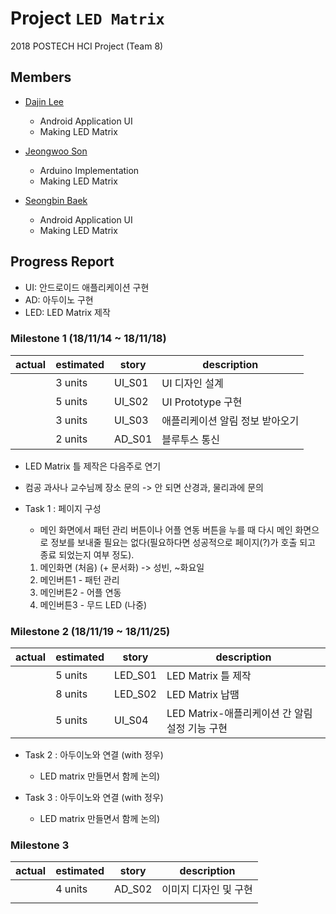 Project ``LED Matrix``
=======================
2018 POSTECH HCI Project (Team 8)

Members
-----------

- [Dajin Lee](https://github.com/leerubi)
  - Android Application UI
  - Making LED Matrix
  
- [Jeongwoo Son](https://github.com/ngng0274)
  - Arduino Implementation
  - Making LED Matrix 

- [Seongbin Baek](https://github.com/P17seongbin)
  - Android Application UI
  - Making LED Matrix


Progress Report
-------------

- UI: 안드로이드 애플리케이션 구현
- AD: 아두이노 구현
- LED: LED Matrix 제작

### Milestone 1 (18/11/14 ~ 18/11/18)

| actual  | estimated | story | description |
| ------  | --------- | ----- | ----------- |
|         | 3 units   | UI_S01 |  UI 디자인 설계    |
|         | 5 units  | UI_S02 | UI Prototype 구현  |
|         | 3 units  | UI_S03 | 애플리케이션 알림 정보 받아오기  |
|         | 2 units  | AD_S01 | 블루투스 통신  |

- LED Matrix 틀 제작은 다음주로 연기
- 컴공 과사나 교수님께 장소 문의 -> 안 되면 산경과, 물리과에 문의

- Task 1 : 페이지 구성
  - 메인 화면에서 패턴 관리 버튼이나 어플 연동 버튼을 누를 때 다시 메인 화면으로 정보를 보내줄 필요는 없다(필요하다면 성공적으로 페이지(?)가 호출 되고 종료 되었는지 여부 정도).

  1. 메인화면 (처음) 
  (+ 문서화)
  -> 성빈, ~화요일
  2. 메인버튼1 - 패턴 관리
  3. 메인버튼2 - 어플 연동
  4. 메인버튼3 - 무드 LED (나중)


### Milestone 2 (18/11/19 ~ 18/11/25)

| actual  | estimated | story | description |
| ------  | --------- | ----- | ----------- |
|         | 5 units   | LED_S01 |  LED Matrix 틀 제작  |
|         | 8 units   | LED_S02 |  LED Matrix 납땜  |
|         | 5 units   | UI_S04 |  LED Matrix-애플리케이션 간 알림 설정 기능 구현   |

- Task 2 : 아두이노와 연결 (with 정우)
  - LED matrix 만들면서 함께 논의)
  
- Task 3 : 아두이노와 연결 (with 정우)
  - LED matrix 만들면서 함께 논의)

### Milestone 3

| actual  | estimated | story | description |
| ------  | --------- | ----- | ----------- |
|         |   4 units    | AD_S02 |    이미지 디자인 및 구현     |
|         |           |       |             |
